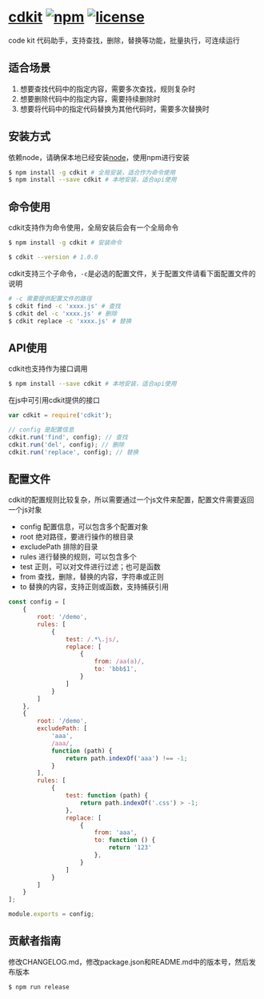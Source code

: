 # [cdkit](https://github.com/yanhaijing/cdkit) [![npm](https://img.shields.io/badge/npm-1.2.1-orange.svg)](https://www.npmjs.com/package/cdkit) [![license](https://img.shields.io/badge/license-MIT-blue.svg)](https://github.com/yanhaijing/cdkit/blob/master/LICENSE)

code kit 代码助手，支持查找，删除，替换等功能，批量执行，可连续运行 

## 适合场景
1. 想要查找代码中的指定内容，需要多次查找，规则复杂时
2. 想要删除代码中的指定内容，需要持续删除时
3. 想要将代码中的指定代码替换为其他代码时，需要多次替换时

## 安装方式
依赖node，请确保本地已经安装[node](https://nodejs.org/en/)，使用npm进行安装

```bash
$ npm install -g cdkit # 全局安装，适合作为命令使用
$ npm install --save cdkit # 本地安装，适合api使用
```

## 命令使用
cdkit支持作为命令使用，全局安装后会有一个全局命令

```bash
$ npm install -g cdkit # 安装命令

$ cdkit --version # 1.0.0
```

cdkit支持三个子命令，`-c`是必选的配置文件，关于配置文件请看下面配置文件的说明

```bash
# -c 需要提供配置文件的路径
$ cdkit find -c 'xxxx.js' # 查找
$ cdkit del -c 'xxxx.js' # 删除
$ cdkit replace -c 'xxxx.js' # 替换
```

## API使用
cdkit也支持作为接口调用

```bash
$ npm install --save cdkit # 本地安装，适合api使用
```

在js中可引用cdkit提供的接口

```js
var cdkit = require('cdkit');

// config 是配置信息
cdkit.run('find', config); // 查找
cdkit.run('del', config); // 删除
cdkit.run('replace', config); // 替换
```

## 配置文件
cdkit的配置规则比较复杂，所以需要通过一个js文件来配置，配置文件需要返回一个js对象

- config 配置信息，可以包含多个配置对象
- root 绝对路径，要进行操作的根目录
- excludePath 排除的目录
- rules 进行替换的规则，可以包含多个
- test 正则，可以对文件进行过滤；也可是函数
- from 查找，删除，替换的内容，字符串或正则
- to 替换的内容，支持正则或函数，支持捕获引用

```js
const config = [
    {
        root: '/demo',
        rules: [
            {
                test: /.*\.js/,
                replace: [
                    {
                        from: /aa(a)/,
                        to: 'bbb$1',
                    }
                ]
            }
        ]
    },
    {
        root: '/demo',
        excludePath: [
            'aaa',
            /aaa/,
            function (path) {
                return path.indexOf('aaa') !== -1;
            }
        ],
        rules: [
            {
                test: function (path) {
                    return path.indexOf('.css') > -1;
                },
                replace: [
                    {
                        from: 'aaa',
                        to: function () {
                            return '123'
                        },
                    }
                ]
            }
        ]
    }
];

module.exports = config;
```

## 贡献者指南
修改CHANGELOG.md，修改package.json和README.md中的版本号，然后发布版本

```
$ npm run release
```
